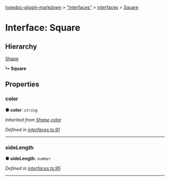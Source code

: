 [typedoc-plugin-markdown](../README.md) > ["interfaces"](../modules/_interfaces_.md) > [interfaces](../modules/_interfaces_.interfaces.md) > [Square](../interfaces/_interfaces_.interfaces.square.md)



# Interface: Square

## Hierarchy


 [Shape](_interfaces_.interfaces.shape.md)

**↳ Square**








## Properties
<a id="color"></a>

###  color

**●  color**:  *`string`* 

*Inherited from [Shape](_interfaces_.interfaces.shape.md).[color](_interfaces_.interfaces.shape.md#color)*

*Defined in [interfaces.ts:91](https://github.com/tgreyjs/typedoc-plugin-markdown/blob/master/tests/src/interfaces.ts#L91)*





___

<a id="sidelength"></a>

###  sideLength

**●  sideLength**:  *`number`* 

*Defined in [interfaces.ts:95](https://github.com/tgreyjs/typedoc-plugin-markdown/blob/master/tests/src/interfaces.ts#L95)*





___


